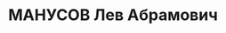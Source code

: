 ---
title: МАНУСОВ Лев Абрамович
description: "Род. в 1900, г. Днепропетровск, еврей, из рабочих., обр.: высшее, в\
  \ 1927–1929 троцкист, исключен и восстановлен в партии. Проживал: г. Красноярск.\
  \ Зам. директора управления треста «Союзмука». \n  Арестован 26.08.1936. Обв.: участие\
  \ в к.-р. терр. организации. Приговор: ВК ВС СССР, 24.04.1937 – 10 лет ИТЛ. \n \
  \ Реабилитирован ВК ВС СССР 30.06.1956"
---